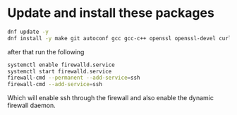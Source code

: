 
# Update and install these packages
```bash
dnf update -y
dnf install -y make git autoconf gcc gcc-c++ openssl openssl-devel curl firewalld vim policycoreutils-devel postgresql-devel node-gyp clang automake gettext pkgconfig boost boost-devel
```
after that run the following
```bash
systemctl enable firewalld.service
systemctl start firewalld.service
firewall-cmd --permanent --add-service=ssh
firewall-cmd --add-service=ssh
```

Which will enable ssh through the firewall and also enable the dynamic firewall daemon.


